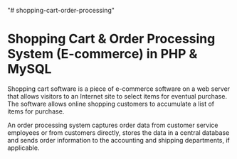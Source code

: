 "# shopping-cart-order-processing" 

Shopping  Cart & Order Processing System (E-commerce) in PHP & MySQL
======================================================================================

Shopping cart software is a piece of e-commerce software on a web server that allows visitors to an Internet site to select items for eventual purchase. The software allows online shopping customers to accumulate a list of items for purchase.

An order processing system captures order data from customer service employees or from customers directly, stores the data in a central database and sends order information to the accounting and shipping departments, if applicable.






